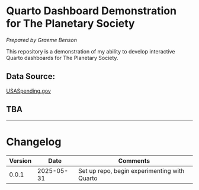 # Quarto Dashboard Demonstration for The Planetary Society
*Prepared by Graeme Benson*

This repository is a demonstration of my ability to develop interactive Quarto dashboards for The Planetary Society.

## Data Source:
[USASpending.gov](https://www.usaspending.gov/)

## TBA


___
# Changelog
| Version | Date | Comments |
|---|---|---|
| 0.0.1 | 2025-05-31 | Set up repo, begin experimenting with Quarto |
